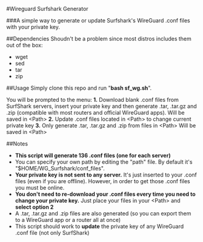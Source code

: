 #Wireguard Surfshark Generator

###A simple way to generate or update Surfshark's WireGuard .conf files with your private key.

##Dependencies
Shoudn't be a problem since most distros includes them out of the box:
* wget
* sed
* tar
* zip

##Usage
Simply clone this repo and run "**bash sf_wg.sh**".

You will be prompted to the menu:
**1.** Download blank .conf files from SurfShark servers, insert your private key and then generate .tar, .tar.gz and .zip (compatible with most routers and official WireGuard apps). Will be saved in \<Path>
**2.** Update .conf files located in \<Path> to change current private key
**3.** Only generate .tar, .tar.gz and .zip from files in \<Path> Will be saved in \<Path>


##Notes
* **This script will generate 136 .conf files (one for each server)**
* You can specify your own path by editing the "path" file. By default it's "$HOME/WG_Surfshark/conf_files".
* **Your private key is not sent to any server.** It's just inserted to your .conf files (even if you are offline). However, in order to get those .conf files you must be online.
* **You don't need to re-download your .conf files every time you need to change your private key.** Just place your files in your \<Path> and **select option 2**
* A .tar, .tar.gz and .zip files are also generated (so you can export them to a WireGuard app or a router all at once) 
* This script should work to **update** the private key of any WireGuard .conf file (not only SurfShark)



